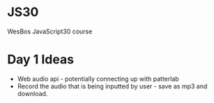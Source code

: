 # JS30

WesBos JavaScript30 course

# Day 1 Ideas
* Web audio api - potentially connecting up with patterlab
* Record the audio that is being inputted by user - save as mp3 and download.
